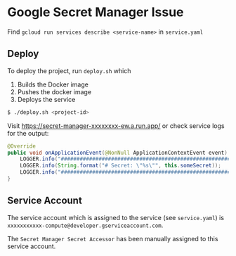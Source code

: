 # Google Secret Manager Issue

Find `gcloud run services describe <service-name>` in `service.yaml`

## Deploy

To deploy the project, run `deploy.sh` which

1. Builds the Docker image
2. Pushes the docker image
3. Deploys the service

```bash
$ ./deploy.sh <project-id>
```

Visit https://secret-manager-xxxxxxxx-ew.a.run.app/ or check service logs for the output:

```java
@Override
public void onApplicationEvent(@NonNull ApplicationContextEvent event) {
    LOGGER.info("###############################################################");
    LOGGER.info(String.format("# Secret: \"%s\"", this.someSecret));
    LOGGER.info("###############################################################");
}
```

## Service Account

The service account which is assigned to the service (see `service.yaml`) is `xxxxxxxxxxx-compute@developer.gserviceaccount.com`.

The `Secret Manager Secret Accessor` has been manually assigned to this service account.

